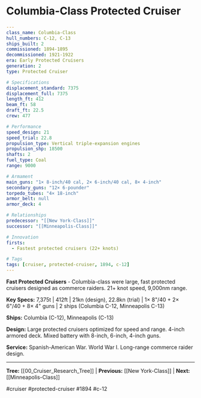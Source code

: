 # Columbia-Class Protected Cruiser

```yaml
---
class_name: Columbia-Class
hull_numbers: C-12, C-13
ships_built: 2
commissioned: 1894-1895
decommissioned: 1921-1922
era: Early Protected Cruisers
generation: 2
type: Protected Cruiser

# Specifications
displacement_standard: 7375
displacement_full: 7375
length_ft: 412
beam_ft: 58
draft_ft: 22.5
crew: 477

# Performance
speed_design: 21
speed_trial: 22.8
propulsion_type: Vertical triple-expansion engines
propulsion_shp: 18500
shafts: 2
fuel_type: Coal
range: 9000

# Armament
main_guns: "1× 8-inch/40 cal, 2× 6-inch/40 cal, 8× 4-inch"
secondary_guns: "12× 6-pounder"
torpedo_tubes: "4× 18-inch"
armor_belt: null
armor_deck: 4

# Relationships
predecessor: "[[New York-Class]]"
successor: "[[Minneapolis-Class]]"

# Innovation
firsts:
  - Fastest protected cruisers (22+ knots)

# Tags
tags: [cruiser, protected-cruiser, 1894, c-12]
---
```

**Fast Protected Cruisers** - Columbia-class were large, fast protected cruisers designed as commerce raiders. 21+ knot speed, 9,000nm range.

**Key Specs:** 7,375t | 412ft | 21kn (design), 22.8kn (trial) | 1× 8"/40 + 2× 6"/40 + 8× 4" guns | 2 ships (Columbia C-12, Minneapolis C-13)

**Ships:** Columbia (C-12), Minneapolis (C-13)

**Design:** Large protected cruisers optimized for speed and range. 4-inch armored deck. Mixed battery with 8-inch, 6-inch, 4-inch guns.

**Service:** Spanish-American War. World War I. Long-range commerce raider design.

---
**Tree:** [[00_Cruiser_Research_Tree]] | **Previous:** [[New York-Class]] | **Next:** [[Minneapolis-Class]]

#cruiser #protected-cruiser #1894 #c-12
